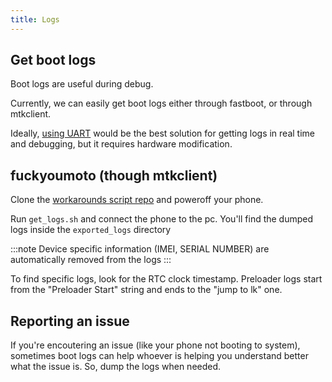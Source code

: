 ```yaml
---
title: Logs
---
```


## Get boot logs

Boot logs are useful during debug. 

Currently, we can easily get boot logs either through fastboot, or through mtkclient.

Ideally, [using UART](/dev/uart) would be the best solution for getting logs in real time and debugging, but it requires hardware modification.

## fuckyoumoto (though mtkclient) 
Clone the [workarounds script repo](https://github.com/moto-penangf/fuckyoumoto) and poweroff your phone.

Run `get_logs.sh` and connect the phone to the pc.
You'll find the dumped logs inside the `exported_logs` directory

:::note
Device specific information (IMEI, SERIAL NUMBER) are automatically removed from the logs
:::

To find specific logs, look for the RTC clock timestamp.
Preloader logs start from the "Preloader Start" string and ends to the "jump to lk" one.

## Reporting an issue

If you're encoutering an issue (like your phone not booting to system), sometimes boot logs can help whoever is helping you understand better what the issue is. So, dump the logs when needed.

